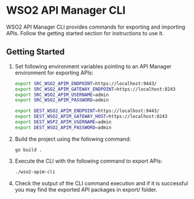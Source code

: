 # WSO2 API Manager CLI

WSO2 API Manager CLI provides commands for exporting and importing APIs. Follow the getting started section for instructions to use it.

## Getting Started

1. Set following environment variables pointing to an API Manager environment for exporting APIs:

   ```bash
   export SRC_WSO2_APIM_ENDPOINT=https://localhost:9443/
   export SRC_WSO2_APIM_GATEWAY_ENDPOINT=https://localhost:8243
   export SRC_WSO2_APIM_USERNAME=admin
   export SRC_WSO2_APIM_PASSWORD=admin

   export DEST_WSO2_APIM_ENDPOINT=https://localhost:9443/
   export DEST_WSO2_APIM_GATEWAY_HOST=https://localhost:8243
   export DEST_WSP2_APIM_USERNAME=admin
   export DEST_WSO2_APIM_PASSWORD=admin
   ```
2. Build the project using the following command:

   ```
   go build .
   ```

3. Execute the CLI with the following command to export APIs:

   ```bash
   ./wso2-apim-cli
   ```

4. Check the output of the CLI command execution and if it is successful you may find the exported API packages in export/ folder.